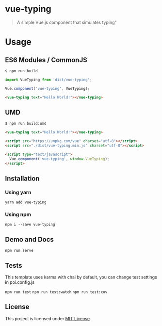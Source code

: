 # vue-typing

> A simple Vue.js component that simulates typing"

# Usage

## ES6 Modules / CommonJS

```bash
$ npm run build
```

```js
import VueTyping from 'dist/vue-typing';

Vue.component('vue-typing', VueTyping);
```

```html
<vue-typing text="Hello World!"></vue-typing>
```

## UMD

```bash
$ npm run build:umd
```

```html
<vue-typing text="Hello World!"></vue-typing>

<script src="https://unpkg.com/vue" charset="utf-8"></script>
<script src="./dist/vue-typing.min.js" charset="utf-8"></script>

<script type="text/javascript">
  Vue.component('vue-typing', window.VueTyping);
</script>
```

## Installation

### Using yarn

`yarn add vue-typing`

### Using npm

`npm i --save vue-typing`

## Demo and Docs

`npm run serve`

## Tests

This template uses karma with chai by default, you can change test settings in poi.config.js

`npm run test`
`npm run test:watch`
`npm run test:cov`

## License

This project is licensed under [MIT License](http://en.wikipedia.org/wiki/MIT_License)
